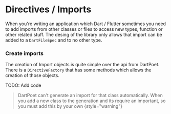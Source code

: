 # Directives / Imports

When you're writing an application which Dart / Flutter sometimes you need to add imports from other classes or files to
access new types, function or other related stuff. The desing of the library only allows that import can be added to a
`DartFileSpec` and to no other type.

### Create imports

The creation of Import objects is quite simple over the api from DartPoet. There is a `DirectiveFactory` that has some
methods which allows the creation of those objects.

TODO: Add code

> DartPoet can't generate an import for that class automatically. When you add a new class to the generation and its
> require an important, so you must add this by your own
> {style="warning"}